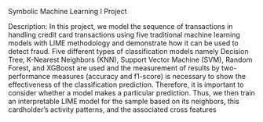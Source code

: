 Symbolic Machine Learning I Project

Description: In this project, we model the sequence of transactions in handling credit card transactions using five traditional machine learning models with LIME methodology and demonstrate how it can be used to detect fraud. Five different types of classification models namely Decision Tree, K-Nearest Neighbors (KNN), Support Vector Machine (SVM), Random Forest, and XGBoost are used and the measurement of results by two-performance measures (accuracy and f1-score) is necessary to show the effectiveness of the classification prediction. Therefore, it is important to consider whether a model makes a particular prediction. Thus, we then train an interpretable LIME model for the sample based on its neighbors, this cardholder’s activity patterns, and the associated cross features
